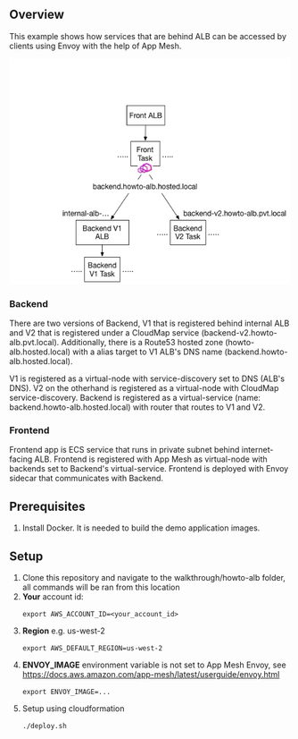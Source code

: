## Overview
This example shows how services that are behind ALB can be accessed by clients using Envoy with the help of App Mesh.

![System Diagram](./howto-alb.png "System Diagram")

### Backend
There are two versions of Backend, V1 that is registered behind internal ALB and V2 that is registered under a CloudMap service (backend-v2.howto-alb.pvt.local). Additionally, there is a Route53 hosted zone (howto-alb.hosted.local) with a alias target to V1 ALB's DNS name (backend.howto-alb.hosted.local).

V1 is registered as a virtual-node with service-discovery set to DNS (ALB's DNS). V2 on the otherhand is registered as a virtual-node with CloudMap service-discovery. Backend is registered as a virtual-service (name: backend.howto-alb.hosted.local) with router that routes to V1 and V2.

### Frontend
Frontend app is ECS service that runs in private subnet behind internet-facing ALB. Frontend is registered with App Mesh as virtual-node with backends set to Backend's virtual-service. Frontend is deployed with Envoy sidecar that communicates with Backend.

## Prerequisites
1. Install Docker. It is needed to build the demo application images.

## Setup

1. Clone this repository and navigate to the walkthrough/howto-alb folder, all commands will be ran from this location
2. **Your** account id:
    ```
    export AWS_ACCOUNT_ID=<your_account_id>
    ```
3. **Region** e.g. us-west-2
    ```
    export AWS_DEFAULT_REGION=us-west-2
    ```
4. **ENVOY_IMAGE** environment variable is not set to App Mesh Envoy, see https://docs.aws.amazon.com/app-mesh/latest/userguide/envoy.html
    ```
    export ENVOY_IMAGE=...
    ```
5. Setup using cloudformation
    ```
    ./deploy.sh
    ```
